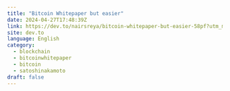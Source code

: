 ```yaml
---
title: "Bitcoin Whitepaper but easier"
date: 2024-04-27T17:48:39Z
link: https://dev.to/nairsreya/bitcoin-whitepaper-but-easier-58pf?utm_medium=RSS&utm_source=news.12bit.vn
site: dev.to
language: English
category:
  - blockchain
  - bitcoinwhitepaper
  - bitcoin
  - satoshinakamoto
draft: false
---
```

